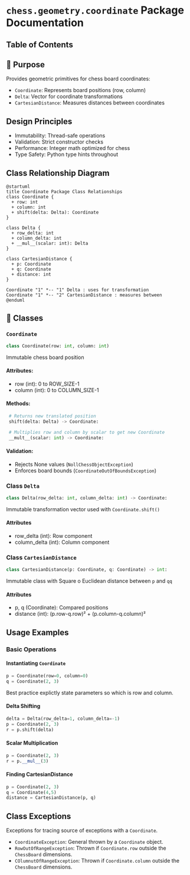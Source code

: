 # `chess.geometry.coordinate` Package Documentation

## Table of Contents

## 📌 Purpose
Provides geometric primitives for chess board coordinates:
- `Coordinate`: Represents board positions (row, column)
- `Delta`: Vector for coordinate transformations
- `CartesianDistance`: Measures distances between coordinates

## Design Principles
 - Immutability: Thread-safe operations
 - Validation: Strict constructor checks
 - Performance: Integer math optimized for chess
 - Type Safety: Python type hints throughout

## Class Relationship Diagram
```plantuml
@startuml 
title Coordinate Package Class Relationships
class Coordinate {
  + row: int
  + column: int
  + shift(delta: Delta): Coordinate
}

class Delta {
  + row_delta: int
  + column_delta: int
  + __mul__(scalar: int): Delta
}

class CartesianDistance {
  + p: Coordinate
  + q: Coordinate
  + distance: int
}

Coordinate "1" *-- "1" Delta : uses for transformation
Coordinate "1" *-- "2" CartesianDistance : measures between
@enduml
```

## 🧩 Classes

### `Coordinate`
```python
class Coordinate(row: int, column: int)
```
Immutable chess board position

#### Attributes:
 - row (int): 0 to ROW_SIZE-1
 - column (int): 0 to COLUMN_SIZE-1

#### Methods:
```python
 # Returns new translated position
 shift(delta: Delta) -> Coordinate:
```

```python
 # Multiplies row and column by scalar to get new Coordinate
 __mult__(scalar: int) -> Coordinate: 
```

#### Validation:
 - Rejects None values (`NollChessObjectException`)
 - Enforces board bounds (`CoordinateOutOfBoundsException`)

### Class `Delta`
```python
class Delta(row_delta: int, column_delta: int) -> Coordinate:
```
Immutable transformation vector used  with `Coordinate.shift()`

#### Attributes
 - row_delta (int): Row component
 - column_delta (int): Column component

### Class `CartesianDistance`
```python
class CartesianDistance(p: Coordinate, q: Coordinate) -> int:
```
Immutable class with Square o Euclidean distance between `p` and `qq`

#### Attributes
 - p, q (Coordinate): Compared positions
 - distance (int): (p.row-q.row)² + (p.column-q.column)²

## Usage Examples

### Basic Operations
#### Instantiating `Coordinate`
```python
p = Coordinate(row=0, column=0)
q = Coordinate(2, 3)
```
Best practice explictly state parameters so which is row and column.

#### Delta Shifting
```python
delta = Delta(row_delta=1, column_delta=-1)
p = Coordinate(2, 3)
r = p.shift(delta)
```

#### Scalar Multiplication
```python
p = Coordinate(2, 3)
r = p.__mul__(3)
```

#### Finding CartesianDistance
```python
p = Coordinate(2, 3)
q = Coordinate(4,5)
distance = CartesianDistance(p, q)
```

## Class Exceptions
Exceptions for tracing source of exceptions with a `Coordinate`.

 - `CoordinateException`: General thrown by a `Coordinate` object.
 - `RowOutOfRangeException`: Thrown if `Coordinate.row` outside the `ChessBoard` dimensions.
 - `COlumnutOfRangeException`: Thrown if `Coordinate.column` outside the `ChessBoard` dimensions.